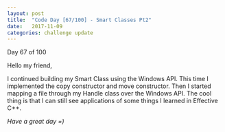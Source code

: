 ```yaml
---
layout: post
title:  "Code Day [67/100] - Smart Classes Pt2"
date:   2017-11-09
categories: challenge update
---
```


Day 67 of 100

Hello my friend,

I continued building my Smart Class using the Windows API. This time I implemented the copy constructor and move constructor. Then I started mapping a file through my Handle class over the Windows API. The cool thing is that I can still see applications of some things I learned in Effective C++.

_Have a great day =)_
